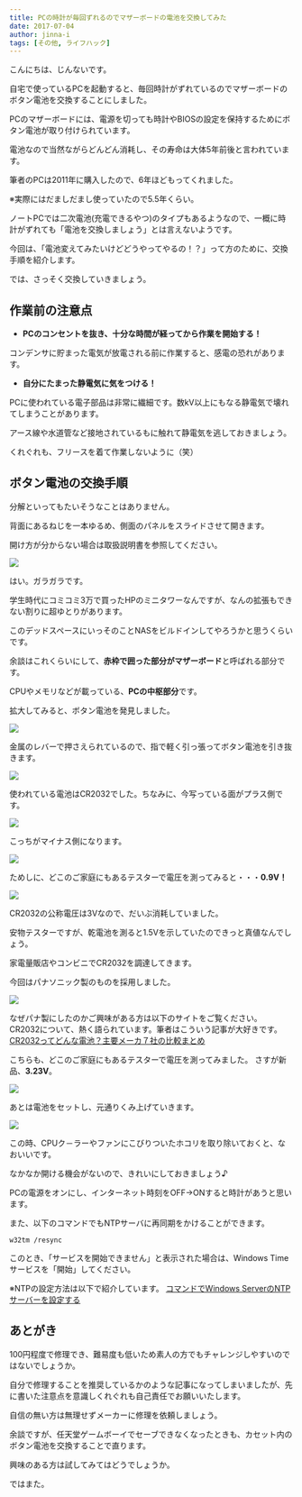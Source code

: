 ```yaml
---
title: PCの時計が毎回ずれるのでマザーボードの電池を交換してみた
date: 2017-07-04
author: jinna-i
tags: [その他, ライフハック]
---
```


こんにちは、じんないです。

自宅で使っているPCを起動すると、毎回時計がずれているのでマザーボードのボタン電池を交換することにしました。

PCのマザーボードには、電源を切っても時計やBIOSの設定を保持するためにボタン電池が取り付けられています。

電池なので当然ながらどんどん消耗し、その寿命は大体5年前後と言われています。

筆者のPCは2011年に購入したので、6年ほどもってくれました。

※実際にはだましだまし使っていたので5.5年くらい。

ノートPCでは二次電池(充電できるやつ)のタイプもあるようなので、一概に時計がずれても「電池を交換しましょう」とは言えないようです。

今回は、「電池変えてみたいけどどうやってやるの！？」って方のために、交換手順を紹介します。

では、さっそく交換していきましょう。

## 作業前の注意点

* **PCのコンセントを抜き、十分な時間が経ってから作業を開始する！**

コンデンサに貯まった電気が放電される前に作業すると、感電の恐れがあります。

* **自分にたまった静電気に気をつける！**

PCに使われている電子部品は非常に繊細です。数kV以上にもなる静電気で壊れてしまうことがあります。

アース線や水道管など接地されているもに触れて静電気を逃しておきましょう。

くれぐれも、フリースを着て作業しないように（笑）

## ボタン電池の交換手順

分解といってもたいそうなことはありません。

背面にあるねじを一本ゆるめ、側面のパネルをスライドさせて開きます。

開け方が分からない場合は取扱説明書を参照してください。

![](images/replace-battery-on-motherboard-1.jpg)

はい。ガラガラです。

学生時代にコミコミ3万で買ったHPのミニタワーなんですが、なんの拡張もできない割りに超ゆとりがあります。

このデッドスペースにいっそのことNASをビルドインしてやろうかと思うくらいです。

余談はこれくらいにして、**赤枠で囲った部分がマザーボード**と呼ばれる部分です。

CPUやメモリなどが載っている、**PCの中枢部分**です。

拡大してみると、ボタン電池を発見しました。

![](images/replace-battery-on-motherboard-2.jpg)

金属のレバーで押さえられているので、指で軽く引っ張ってボタン電池を引き抜きます。

![](images/replace-battery-on-motherboard-3.jpg)

使われている電池はCR2032でした。ちなみに、今写っている面がプラス側です。

![](images/replace-battery-on-motherboard-4.jpg)

こっちがマイナス側になります。

![](images/replace-battery-on-motherboard-5.jpg)

ためしに、どこのご家庭にもあるテスターで電圧を測ってみると・・・**0.9V！**

![](images/replace-battery-on-motherboard-6.jpg)

CR2032の公称電圧は3Vなので、だいぶ消耗していました。

安物テスターですが、乾電池を測ると1.5Vを示していたのできっと真値なんでしょう。

家電量販店やコンビニでCR2032を調達してきます。

今回はパナソニック製のものを採用しました。

![](images/replace-battery-on-motherboard-7.jpg)

なぜパナ製にしたのかご興味がある方は以下のサイトをご覧ください。
CR2032について、熱く語られています。筆者はこういう記事が大好きです。
[CR2032ってどんな電池？主要メーカ７社の比較まとめ](http://rbs.ta36.com/?p=20398)

こちらも、どこのご家庭にもあるテスターで電圧を測ってみました。
さすが新品、**3.23V**。

![](images/replace-battery-on-motherboard-8.jpg)

あとは電池をセットし、元通りくみ上げていきます。

![](images/replace-battery-on-motherboard-9.jpg)

この時、CPUク－ラーやファンにこびりついたホコリを取り除いておくと、なおいいです。

なかなか開ける機会がないので、きれいにしておきましょう♪

PCの電源をオンにし、インターネット時刻をOFF→ONすると時計があうと思います。

また、以下のコマンドでもNTPサーバに再同期をかけることができます。

` w32tm /resync `

このとき、「サービスを開始できません」と表示された場合は、Windows Time サービスを「開始」してください。

※NTPの設定方法は以下で紹介しています。
[コマンドでWindows ServerのNTPサーバーを設定する](https://mseeeen.msen.jp/set-ntp-server-with-command-in-windows-server/)

## あとがき

100円程度で修理でき、難易度も低いため素人の方でもチャレンジしやすいのではないでしょうか。

自分で修理することを推奨しているかのような記事になってしまいましたが、先に書いた注意点を意識しくれぐれも自己責任でお願いいたします。

自信の無い方は無理せずメーカーに修理を依頼しましょう。

余談ですが、任天堂ゲームボーイでセーブできなくなったときも、カセット内のボタン電池を交換することで直ります。

興味のある方は試してみてはどうでしょうか。

ではまた。
